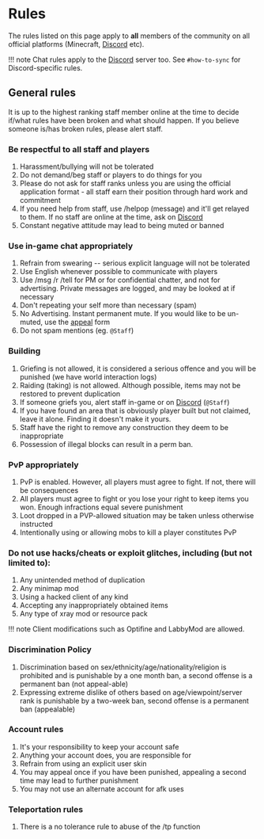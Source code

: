 # Rules

The rules listed on this page apply to **all** members of the community on all official platforms (Minecraft, [Discord](https://discord.left4craft.org) etc).

!!! note
	Chat rules apply to the [Discord](https://discord.left4craft.org) server too. See `#how-to-sync` for Discord-specific rules.

## General rules

It is up to the highest ranking staff member online at the time to decide if/what rules have been broken and what should happen. If you believe someone is/has broken rules, please alert staff.

### Be respectful to all staff and players

1. Harassment/bullying will not be tolerated
2. Do not demand/beg staff or players to do things for you
3. Please do not ask for staff ranks unless you are using the official application format - all staff earn their position through hard work and commitment
4. If you need help from staff, use /helpop (message) and it'll get relayed to them. If no staff are online at the time, ask on [Discord](https://discord.left4craft.org)
5. Constant negative attitude may lead to being muted or banned

### Use in-game chat appropriately

1. Refrain from swearing -- serious explicit language will not be tolerated
2. Use English whenever possible to communicate with players
3. Use /msg /r /tell for PM or for confidential chatter, and not for advertising. Private messages are logged, and may be looked at if necessary
4. Don't repeating your self more than necessary (spam)
5. No Advertising. Instant permanent mute. If you would like to be un-muted, use the [appeal](https://left4.cf/appeal) form
6. Do not spam mentions (eg. `@Staff`)

### Building

1. Griefing is not allowed, it is considered a serious offence and you will be punished (we have world interaction logs)
2. Raiding (taking) is not allowed. Although possible, items may not be restored to prevent duplication
3. If someone griefs you, alert staff in-game or on [Discord](https://discord.left4craft.org) (`@Staff`)
4. If you have found an area that is obviously player built but not claimed, leave it alone. Finding it doesn't make it yours.
5. Staff have the right to remove any construction they deem to be inappropriate
6. Possession of illegal blocks can result in a perm ban.

### PvP appropriately

1. PvP is enabled. However, all players must agree to fight. If not, there will be consequences
2. All players must agree to fight or you lose your right to keep items you won. Enough infractions equal severe punishment
3. Loot dropped in a PVP-allowed situation may be taken unless otherwise instructed
4. Intentionally using or allowing mobs to kill a player constitutes PvP

### Do not use hacks/cheats or exploit glitches, including (but not limited to):

1. Any unintended method of duplication
2. Any minimap mod
3. Using a hacked client of any kind
4. Accepting any inappropriately obtained items
5. Any type of xray mod or resource pack

!!! note
	Client modifications such as Optifine and LabbyMod are allowed.

### Discrimination Policy

1. Discrimination based on sex/ethnicity/age/nationality/religion is prohibited and is punishable by a one month ban, a second offense is a permanent ban (not appeal-able)
2. Expressing extreme dislike of others based on age/viewpoint/server rank is punishable by a two-week ban, second offense is a permanent ban (appealable)

### Account rules

1. It's your responsibility to keep your account safe
2. Anything your account does, you are responsible for
3. Refrain from using an explicit user skin
4. You may appeal once if you have been punished, appealing a second time may lead to further punishment
5. You may not use an alternate account for afk uses

### Teleportation rules

1. There is a no tolerance rule to abuse of the /tp function
